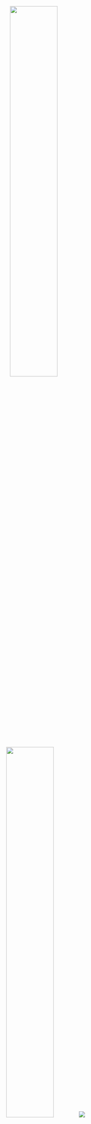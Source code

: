 <p align="center">
  <img height="50%" width="auto" src ="https://github-readme-stats.vercel.app/api?username=Rudresh-11&show_icons=true&count_private=true&theme=darcula&hide_border=true&hide=issues,contribs&bg_color=00000000">
  <img height="50%" width="auto" src ="https://github-readme-stats.vercel.app/api/top-langs/?username=Rudresh-11&layout=compact&hide_border=true&theme=darcula&bg_color=00000000&langs_count=6&hide=jupyter%20notebook,tex,css,php&exclude_repo=Pacman-AI">
  <img src ="https://github-readme-streak-stats.herokuapp.com?user=Rudresh-11&theme=darcula&hide_border=true&background=FFFFFF00">
  <br>
</p>
